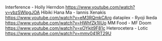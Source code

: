 Interference - Holly Herndon https://www.youtube.com/watch?v=ybzSWlpgJOA
Hibiki Hana Ma - Iannis Xenakis https://www.youtube.com/watch?v=eM3RQmkCArg
dataplex - Ryoji Ikeda https://www.youtube.com/watch?v=HWhfZk1llUo
MM Food - MF Doom https://www.youtube.com/watch?v=xOYkjt9F81c
Heterocetera - Lotic https://www.youtube.com/watch?v=mmv041RT29U
